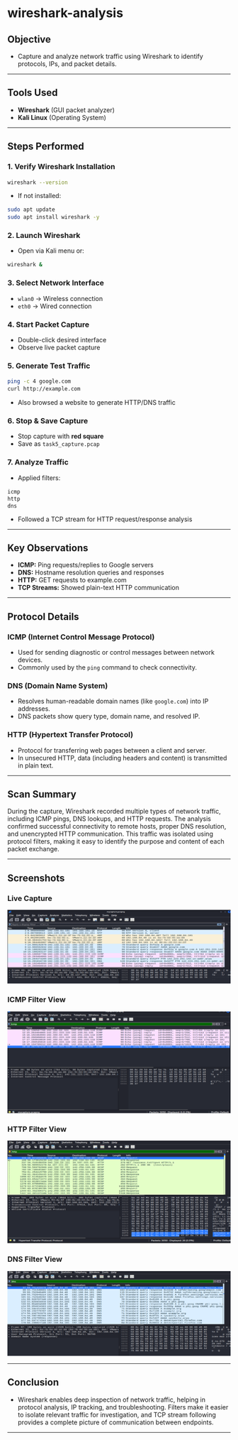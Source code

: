 # wireshark-analysis
##  Objective
- Capture and analyze network traffic using Wireshark to identify protocols, IPs, and packet details.
---

## Tools Used
- **Wireshark** (GUI packet analyzer)
- **Kali Linux** (Operating System)

---
## Steps Performed
### 1. Verify Wireshark Installation
```bash
wireshark --version
````

* If not installed:

```bash
sudo apt update
sudo apt install wireshark -y
```

### 2. Launch Wireshark

* Open via Kali menu or:

```bash
wireshark &
```

### 3. Select Network Interface

* `wlan0` → Wireless connection
* `eth0` → Wired connection

### 4. Start Packet Capture

* Double-click desired interface
* Observe live packet capture

### 5. Generate Test Traffic

```bash
ping -c 4 google.com
curl http://example.com
```

* Also browsed a website to generate HTTP/DNS traffic

### 6. Stop & Save Capture

* Stop capture with **red square**
* Save as `task5_capture.pcap`

### 7. Analyze Traffic

* Applied filters:

```plaintext
icmp
http
dns
```

* Followed a TCP stream for HTTP request/response analysis

---
## Key Observations

* **ICMP:** Ping requests/replies to Google servers
* **DNS:** Hostname resolution queries and responses
* **HTTP:** GET requests to example.com
* **TCP Streams:** Showed plain-text HTTP communication

---
## Protocol Details

### ICMP (Internet Control Message Protocol)

* Used for sending diagnostic or control messages between network devices.
* Commonly used by the `ping` command to check connectivity.

### DNS (Domain Name System)

* Resolves human-readable domain names (like `google.com`) into IP addresses.
* DNS packets show query type, domain name, and resolved IP.

### HTTP (Hypertext Transfer Protocol)

* Protocol for transferring web pages between a client and server.
* In unsecured HTTP, data (including headers and content) is transmitted in plain text.

---
## Scan Summary

During the capture, Wireshark recorded multiple types of network traffic, including ICMP pings, DNS lookups, and HTTP requests.
The analysis confirmed successful connectivity to remote hosts, proper DNS resolution, and unencrypted HTTP communication.
This traffic was isolated using protocol filters, making it easy to identify the purpose and content of each packet exchange.

---

## Screenshots
### Live Capture

![Live Capture](live-capture.png)

### ICMP Filter View

![ICMP Filter](icmp-filter.png)

### HTTP Filter View

![HTTP Filter](http-filter.png)

### DNS Filter View

![DNS Filter](dns-filter.png)

---
##  Conclusion

- Wireshark enables deep inspection of network traffic, helping in protocol analysis, IP tracking, and troubleshooting.
  Filters make it easier to isolate relevant traffic for investigation, and TCP stream following provides a complete picture of communication between endpoints.
---
